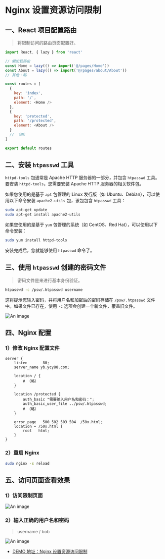 # Nginx 设置资源访问限制

<!-- ::: tip Nginx 设置资源访问限制
Nginx 设置资源访问限制
::: -->

## 一、React 项目配置路由

> 将限制访问的路由页面配置好。

```js
import React, { lazy } from 'react'

// 懒加载路由
const Home = lazy(() => import('@/pages/Home'))
const About = lazy(() => import('@/pages/about/About'))
// 其他：略

const routes = [
  {
    key: 'index',
    path: '/',
    element: <Home />
  },
  {
    key: 'protected',
    path: '/protected',
    element: <About />
  }
  // （略）
]

export default routes
```

## 二、安装 `htpasswd` 工具

`httpd-tools` 包通常是 Apache HTTP 服务器的一部分，并包含 `htpasswd` 工具。要安装 `httpd-tools`，您需要安装 Apache HTTP 服务器的相关软件包。

如果您使用的是基于 `apt` 包管理的 Linux 发行版（如 Ubuntu、Debian），可以使用以下命令安装 `apache2-utils` 包，该包包含 `htpasswd` 工具：

```bash
sudo apt-get update
sudo apt-get install apache2-utils
```

如果您使用的是基于 `yum` 包管理的系统（如 CentOS、Red Hat），可以使用以下命令安装：

```bash
sudo yum install httpd-tools
```

安装完成后，您就能够使用 `htpasswd` 命令了。

## 三、使用 `htpasswd` 创建的密码文件

> 密码文件是来进行基本身份验证。

```bash
htpasswd -c /psw/.htpasswd username
```

这将提示您输入密码，并将用户名和加密后的密码存储在 `/psw/.htpasswd` 文件中。如果文件已存在，使用 `-c` 选项会创建一个新文件，覆盖旧文件。

![An image](/images/dev-ops/htpasswd.png)

## 四、Nginx 配置

### 1）修改 Nginx 配置文件

```nginx
server {
    listen       80;
    server_name yb.ycy88.com;

    location / {
        # （略）
    }

    location /protected {
        auth_basic "需要输入用户名和密码：";
        auth_basic_user_file ../psw/.htpasswd;
        # （略）
    }

    error_page   500 502 503 504  /50x.html;
    location = /50x.html {
        root   html;
    }
}
```

### 2）重启 Nginx

```bash
sudo nginx -s reload
```

## 五、访问页面查看效果

### 1）访问限制页面

![An image](/images/dev-ops/htpasswd-tc.png)

### 2）输入正确的用户名和密码

> username / bob

![An image](/images/dev-ops/protected-res.png)

- [DEMO 地址：Nginx 设置资源访问限制](http://yb.ycy88.com/protected)
